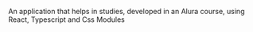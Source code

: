 An application that helps in studies, developed in an Alura course, using React, Typescript and Css Modules 